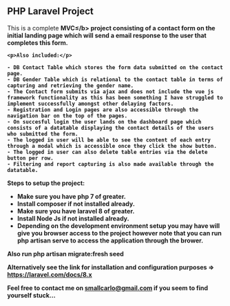 <h2>PHP Laravel Project</h2>

<p>This is a complete <b>MVC≤/b> project consisting of a contact form on the initial landing page which will send a email response to the user that completes this form.</p>
    
    <p>Also included:</p>
    
    - DB Contact Table which stores the form data submitted on the contact page.
    - DB Gender Table which is relational to the contact table in terms of capturing and retrieving the gender name.
    - The Contact form submits via ajax and does not include the vue js framework functionality as this has been something I have struggled to implement successfully amongst other delaying factors.
    - Registration and Login pages are also accessible through the navigation bar on the top of the pages.
    - On succesful login the user lands on the dashboard page which consists of a datatable displaying the contact details of the users who submitted the form.
    - The logged in user will be able to see the content of each entry through a modal which is accessible once they click the show button.
    - The logged in user can also delete table entries via the delete button per row.
    - Filtering and report capturing is also made available through the datatable.
    
    
<p>Steps to setup the project:</p>

- Make sure you have php 7 of greater.
- Install composer if not installed already. 
- Make sure you have laravel 8 of greater.
- Install Node Js if not installed already.
- Depending on the development environment setup you may have will give you browser access to the project however note that you can run php artisan serve to access the application through the brower.

Also run php artisan migrate:fresh seed

Alternatively see the link for installation and configuration purposes => https://laravel.com/docs/8.x 

Feel free to contact me on smallcarlo@gmail.com if you seem to find yourself stuck...
